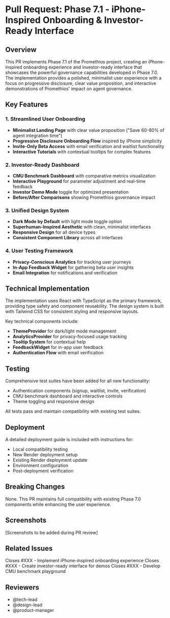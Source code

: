 # Pull Request: Phase 7.1 - iPhone-Inspired Onboarding & Investor-Ready Interface

## Overview

This PR implements Phase 7.1 of the Promethios project, creating an iPhone-inspired onboarding experience and investor-ready interface that showcases the powerful governance capabilities developed in Phase 7.0. The implementation provides a polished, minimalist user experience with a focus on progressive disclosure, clear value proposition, and interactive demonstrations of Promethios' impact on agent governance.

## Key Features

### 1. Streamlined User Onboarding
- **Minimalist Landing Page** with clear value proposition ("Save 60-80% of agent integration time")
- **Progressive Disclosure Onboarding Flow** inspired by iPhone simplicity
- **Invite-Only Beta Access** with email verification and waitlist functionality
- **Interactive Tutorials** with contextual tooltips for complex features

### 2. Investor-Ready Dashboard
- **CMU Benchmark Dashboard** with comparative metrics visualization
- **Interactive Playground** for parameter adjustment and real-time feedback
- **Investor Demo Mode** toggle for optimized presentation
- **Before/After Comparisons** showing Promethios governance impact

### 3. Unified Design System
- **Dark Mode by Default** with light mode toggle option
- **Superhuman-Inspired Aesthetic** with clean, minimalist interfaces
- **Responsive Design** for all device types
- **Consistent Component Library** across all interfaces

### 4. User Testing Framework
- **Privacy-Conscious Analytics** for tracking user journeys
- **In-App Feedback Widget** for gathering beta user insights
- **Email Integration** for notifications and verification

## Technical Implementation

The implementation uses React with TypeScript as the primary framework, providing type safety and component reusability. The design system is built with Tailwind CSS for consistent styling and responsive layouts.

Key technical components include:
- **ThemeProvider** for dark/light mode management
- **AnalyticsProvider** for privacy-focused usage tracking
- **Tooltip System** for contextual help
- **FeedbackWidget** for in-app user feedback
- **Authentication Flow** with email verification

## Testing

Comprehensive test suites have been added for all new functionality:
- Authentication components (signup, waitlist, invite, verification)
- CMU benchmark dashboard and interactive controls
- Theme toggling and responsive design

All tests pass and maintain compatibility with existing test suites.

## Deployment

A detailed deployment guide is included with instructions for:
- Local compatibility testing
- New Render deployment setup
- Existing Render deployment update
- Environment configuration
- Post-deployment verification

## Breaking Changes

None. This PR maintains full compatibility with existing Phase 7.0 components while enhancing the user experience.

## Screenshots

[Screenshots to be added during PR review]

## Related Issues

Closes #XXX - Implement iPhone-inspired onboarding experience
Closes #XXX - Create investor-ready interface for demos
Closes #XXX - Develop CMU benchmark playground

## Reviewers

- @tech-lead
- @design-lead
- @product-manager
